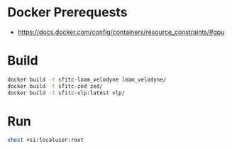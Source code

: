 # Docker Prerequests

* https://docs.docker.com/config/containers/resource_constraints/#gpu


# Build

```bash
docker build -t sfitc-loam_velodyne loam_velodyne/
docker build -t sfitc-zed zed/
docker build -t sfitc-vlp:latest vlp/
```

# Run

```bash
xhost +si:localuser:root
```